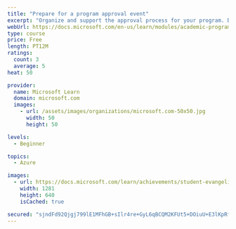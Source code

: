 ```yaml
---
title: "Prepare for a program approval event"
excerpt: "Organize and support the approval process for your program. Define the main processes in program approval and respond to feedback from an approval panel."
webUrl: https://docs.microsoft.com/en-us/learn/modules/academic-program-certifications-prepare-program-approval/
type: course
price: Free
length: PT12M
ratings:
  count: 3
  average: 5
heat: 50

provider:
  name: Microsoft Learn
  domain: microsoft.com
  images:
    - url: /assets/images/organizations/microsoft.com-50x50.jpg
      width: 50
      height: 50

levels:
  - Beginner

topics:
  - Azure

images:
  - url: https://docs.microsoft.com/learn/achievements/student-evangelism/academic-program-certifications-prepare-program-approval-social.png
    width: 1281
    height: 640
    isCached: true

secured: "sjndFd92Qjgj799lE1MFhGB+sIlr4re+GyL6qBCQM2KFUt5+DOiuU+E3lKpRfaNDC6QNY0jnoFrLX0TaFtYNfWvuuqwVndhs3Qd2UrYU9BVniS4qZFyK64M52kzrQ99LsLXIJS/ZPDGA7Hpi+W+PGdsXzqz7yd4lhghb+Y0ZX6Eeh9HjRHDTigOelnb4fnVlaQ7Wv7TsPvJKAd67/TL+8F1kGMerUyccY651+jfUKP0V2vkz6+8rycJf+9r2Yn62LkNgTz13bXKw+wUUIV6XlWSQKGoB2Bsd9SOXCK146dR3J049kj3QvrIq0+oNIMK9YnKvpKPXEUlhvPDFZ0q4W7Lo48F9TGBY/qDtmQzC9ZQ1n5XjvNBKAB7m9yo3ylkg5renVJuWXUMjjJ1E7L015Rab6GmcX+psbXdpscmFnaY=;8I8Z+cVHFSDhpbxfWYbKtA=="
---
```


